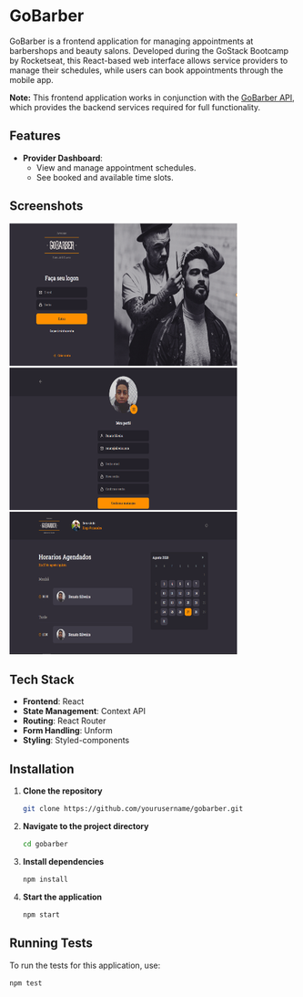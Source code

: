 # GoBarber

GoBarber is a frontend application for managing appointments at barbershops and beauty salons. Developed during the GoStack Bootcamp by Rocketseat, this React-based web interface allows service providers to manage their schedules, while users can book appointments through the mobile app.

**Note:** This frontend application works in conjunction with the [GoBarber API](https://github.com/renatosilveira99/go-barber-api), which provides the backend services required for full functionality.

## Features

- **Provider Dashboard**:
  - View and manage appointment schedules.
  - See booked and available time slots.

## Screenshots

<div>
  <img width=400 height=250 src="src/assets/go1.png" />
  <img width=400 height=250 src="src/assets/go2.png" />
  <img width=400 height=250 src="src/assets/go3.png" />
</div>

## Tech Stack

- **Frontend**: React
- **State Management**: Context API
- **Routing**: React Router
- **Form Handling**: Unform
- **Styling**: Styled-components

## Installation

1. **Clone the repository**

   ```bash
   git clone https://github.com/yourusername/gobarber.git
   ```

2. **Navigate to the project directory**

   ```bash
   cd gobarber
   ```

3. **Install dependencies**

   ```bash
   npm install
   ```

4. **Start the application**

   ```bash
   npm start
   ```

## Running Tests

To run the tests for this application, use:

```bash
npm test
```
